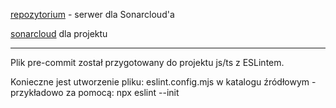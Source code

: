 [repozytorium](https://github.com/homosum1/sonarcloud_testing) - serwer dla Sonarcloud'a

[sonarcloud](https://sonarcloud.io/summary/new_code?id=homosum1_sonarcloud_testing) dla projektu 

---

Plik pre-commit został przygotowany do projektu js/ts z ESLintem.

Konieczne jest utworzenie pliku: eslint.config.mjs w katalogu źródłowym - przykładowo za pomocą: npx eslint --init